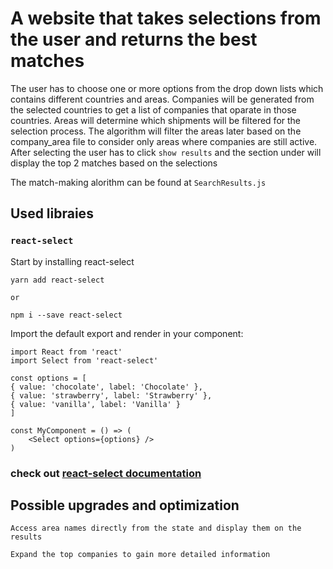 # A website that takes selections from the user and returns the best matches

The user has to choose one or more options from the drop down lists which contains different countries and areas.
Companies will be generated from the selected countries to get a list of companies that oparate in those countries.
Areas will determine which shipments will be filtered for the selection process.
The algorithm will filter the areas later based on the company_area file to consider only areas where companies are still active.  
After selecting the user has to click `show results` and the section under will display the top 2 matches based on the selections

The match-making alorithm can be found at `SearchResults.js`

## Used libraies

 ### `react-select`
 Start by installing react-select

    yarn add react-select
    
    or

    npm i --save react-select

Import the default export and render in your component:

    import React from 'react'
    import Select from 'react-select'

    const options = [
    { value: 'chocolate', label: 'Chocolate' },
    { value: 'strawberry', label: 'Strawberry' },
    { value: 'vanilla', label: 'Vanilla' }
    ]

    const MyComponent = () => (
        <Select options={options} />
    )

 ### check out [react-select documentation](https://react-select.com/home)

## Possible upgrades and optimization
    Access area names directly from the state and display them on the results

    Expand the top companies to gain more detailed information 